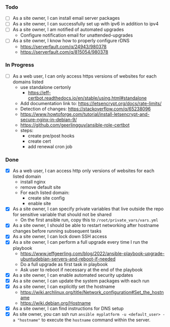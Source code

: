 ### Todo
- [ ] As a site owner, I can install email server packages
- [ ] As a site owner, I can successfully set up with ipv6 in addition
  to ipv4
- [ ] As a site owner, I am notified of automated upgrades
  - Configure notification email for unattended-upgrades
- [ ] As a site owner, I know how to properly configure rDNS
  - https://serverfault.com/q/24943/980378
  - https://serverfault.com/q/815054/980378

### In Progress

- [ ] As a web user, I can only access https versions of websites for
  each domains listed
  - use standalone certonly
	- https://eff-certbot.readthedocs.io/en/stable/using.html#standalone
  - Add documentation link to: https://letsencrypt.org/docs/rate-limits/
  - Detection of changes: https://stackoverflow.com/q/65238096
  - https://www.howtoforge.com/tutorial/install-letsencrypt-and-secure-nginx-in-debian-9/
  - https://github.com/geerlingguy/ansible-role-certbot
  - steps:
    - create pre/post hooks
	- create cert
    - add renewal cron job

### Done

- [x] As a web user, I can access http only versions of websites
  for each listed domain
  - install nginx
  - remove default site
  - For each listed domain:
    - create site config
	- enable site
- [x] As a site owner, I can specify private variables that live outside the repo
  for sensitive variable that should not be shared
  - On the first ansible run, copy this to `/root/private_vars/vars.yml`
- [x] As a site owner, I should be able to restart networking after
  hostname changes before running subsequent tasks
- [x] As a site owner, I can lock down SSH access
- [x] As a site owner, I can perform a full upgrade every time I run
  the playbook
  - https://www.jeffgeerling.com/blog/2022/ansible-playbook-upgrade-ubuntudebian-servers-and-reboot-if-needed
  - Do a full upgrade as first task in playbook
  - Ask user to reboot if necessary at the end of the playbook
- [x] As a site owner, I can enable automated security updates
- [x] As a site owner, I can update the system packages with each run
- [x] As a site owner, I can explicitly set the hostname
  - https://wiki.archlinux.org/title/Network_configuration#Set_the_hostname
  - https://wiki.debian.org/Hostname
- [x] As a site owner, I can find instructions for DNS setup
- [x] As site owner, you can ssh run
  `ansible myplatform -u <default_user> -a "hostname"`
  to execute the `hostname` command within the server.
